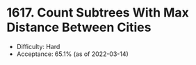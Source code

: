 # 1617. Count Subtrees With Max Distance Between Cities
- Difficulty: Hard
- Acceptance: 65.1% (as of 2022-03-14)
